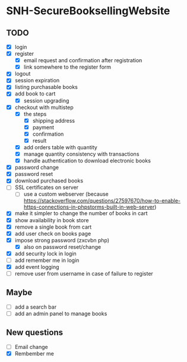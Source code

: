 # SNH-SecureBooksellingWebsite

## TODO
- [x] login
- [x] register
  - [X] email request and confirmation after registration
  - [X] link somewhere to the register form
- [x] logout
- [X] session expiration
- [x] listing purchasable books
- [x] add book to cart
  - [X] session upgrading
- [X] checkout with multistep
  - [X] the steps
      - [X] shipping address
      - [X] payment
      - [X] confirmation
      - [X] result
  - [X] add orders table with quantity
  - [X] manage quantity consistency with transactions
  - [X] handle authentication to download electronic books
- [X] password change
- [X] password reset
- [X] download purchased books
- [ ] SSL certificates on server
  - [ ] use a custom webserver (because https://stackoverflow.com/questions/27597670/how-to-enable-https-connections-in-phpstorms-built-in-web-server)
- [X] make it simpler to change the number of books in cart
- [X] show availability in book store
- [X] remove a single book from cart
- [X] add user check on books page 
- [X] impose strong password (zxcvbn php)
  - [X] also on password reset/change
- [X] add security lock in login 
- [ ] add remember me in login
- [X] add event logging
- [ ] remove user from username in case of failure to register 
## Maybe
- [ ] add a search bar
- [ ] add an admin panel to manage books

## New questions
- [ ] Email change
- [X] Rembember me